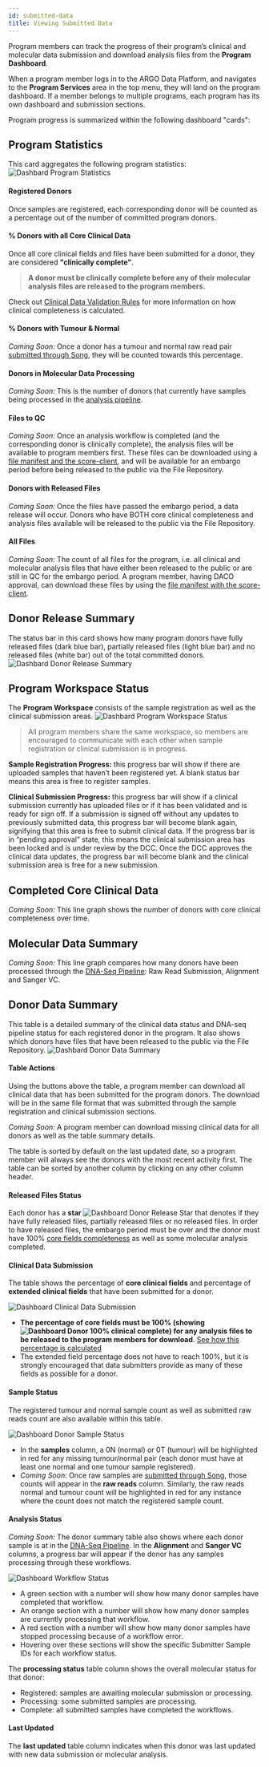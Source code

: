 ```yaml
---
id: submitted-data
title: Viewing Submitted Data
---
```

Program members can track the progress of their program’s clinical and molecular data submission and download analysis files from the **Program Dashboard**. 

When a program member logs in to the ARGO Data Platform, and navigates to the **Program Services** area in the top menu, they will land on the program dashboard.  If a member belongs to multiple programs, each program has its own dashboard and submission sections.

Program progress is summarized within the following dashboard "cards": 

## Program Statistics 

This card aggregates the following program statistics:
![Dashbard Program Statistics](/assets/submission/dashboard-stats.png)  

#### Registered Donors
Once samples are registered, each corresponding donor will be counted as a percentage out of the number of committed program donors.

#### % Donors with all Core Clinical Data
Once all core clinical fields and files have been submitted for a donor, they are considered **"clinically complete"**. 
> **A donor must be clinically complete before any of their molecular analysis files are released to the program members.**

Check out [Clinical Data Validation Rules](clinical-data-validation-rules#clinical-data-completeness) for more information on how clinical completeness is calculated.

#### % Donors with Tumour & Normal
*Coming Soon:* Once a donor has a tumour and normal raw read pair [submitted through Song](submitting-molecular-data), they will be counted towards this percentage.

#### Donors in Molecular Data Processing
*Coming Soon:* This is the number of donors that currently have samples being processed in the [analysis pipeline](dna-pipeline).

#### Files to QC
*Coming Soon:* Once an analysis workflow is completed (and the corresponding donor is clinically complete), the analysis files will be available to program members first. These files can be downloaded using a [file manifest and the score-client](data-download), and will be available for an embargo period before being released to the public via the File Repository. 

#### Donors with Released Files
*Coming Soon:* Once the files have passed the embargo period, a data release will occur. Donors who have BOTH core clinical completeness and analysis files available will be released to the public via the File Repository.

#### All Files
*Coming Soon:* The count of all files for the program, i.e. all clinical and molecular analysis files that have either been released to the public or are still in QC for the embargo period. A program member, having DACO approval, can download these files by using the [file manifest with the score-client](data-download).

## Donor Release Summary
The status bar in this card shows how many program donors have fully released files (dark blue bar), partially released files (light blue bar) and no released files (white bar) out of the total committed donors.   
![Dashbard Donor Release Summary](/assets/submission/dashboard-donor-release-card.png)  

## Program Workspace Status
The **Program Workspace** consists of the sample registration as well as the clinical submission areas.
![Dashbard Program Workspace Status](/assets/submission/dashboard-program-workspace-card.png)  

> All program members share the same workspace, so members are encouraged to communicate with each other when sample registration or clinical submission is in progress. 

**Sample Registration Progress:** this progress bar will show if there are uploaded samples that haven’t been registered yet. A blank status bar means this area is free to register samples.

**Clinical Submission Progress:** this progress bar will show if a clinical submission currently has uploaded files or if it has been validated and is ready for sign off. If a submission is signed off without any updates to previously submitted data, this progress bar will become blank again, signifying that this area is free to submit clinical data.  If the progress bar is in “pending approval” state, this means the clinical submission area has been locked and is under review by the DCC. Once the DCC approves the clinical data updates, the progress bar will become blank and the clinical submission area is free for a new submission. 

## Completed Core Clinical Data
*Coming Soon:* This line graph shows the number of donors with core clinical completeness over time. 

## Molecular Data Summary
*Coming Soon:* This line graph compares how many donors have been processed through the [DNA-Seq Pipeline](dna-pipeline): Raw Read Submission, Alignment and Sanger VC. 

## Donor Data Summary
This table is a detailed summary of the clinical data status and DNA-seq pipeline status for each registered donor in the program. It also shows which donors have files that have been released to the public via the File Repository.
![Dashbard Donor Data Summary](/assets/submission/dashboard-donor-table-card.png)  

#### Table Actions
Using the buttons above the table, a program member can download all clinical data that has been submitted for the program donors. The download will be in the same file format that was submitted through the sample registration and clinical submission sections. 

*Coming Soon:* A program member can download missing clinical data for all donors as well as the table summary details.

The table is sorted by default on the last updated date, so a program member will always see the donors with the most recent activity first. The table can be sorted by another column by clicking on any other column header.

#### Released Files Status
Each donor has a **star** ![Dashboard Donor Release Star](/assets/submission/dashboard-donor-star.png) that denotes if they have fully released files, partially released files or no released files. In order to have released files, the embargo period must be over and the donor must have 100% [core fields completeness](clinical-data-validation-rules#clinical-data-completeness) as well as some molecular analysis completed.

#### Clinical Data Submission
The table shows the percentage of **core clinical fields** and percentage of **extended clinical fields** that have been submitted for a donor. 

![Dashboard Clinical Data Submission](/assets/submission/dashboard-clinical-submission.png) 
* **The percentage of core fields must be 100% (showing ![Dashboard Donor 100% clinical complete](/assets/submission/dashboard-clinical-complete.png)) for any analysis files to be released to the program members for download**. [See how this percentage is calculated](clinical-data-validation-rules#clinical-data-completeness) 
* The extended field percentage does not have to reach 100%, but it is strongly encouraged that data submitters provide as many of these fields as possible for a donor.

#### Sample Status
The registered tumour and normal sample count as well as submitted raw reads count are also available within this table. 

![Dashboard Donor Sample Status](/assets/submission/dashboard-samples-raw-reads.png) 
* In the **samples** column, a 0N (normal) or 0T (tumour) will be highlighted in red for any missing tumour/normal pair (each donor must have at least one normal and one tumour sample registered).  
* *Coming Soon:* Once raw samples are [submitted through Song](submitting-molecular-data), those counts will appear in the **raw reads** column. Similarly, the raw reads normal and tumour count will be highlighted in red for any instance where the count does not match the registered sample count. 

#### Analysis Status
*Coming Soon:* The donor summary table also shows where each donor sample is at in the [DNA-Seq Pipeline](dna-pipeline). In the **Alignment** and **Sanger VC** columns, a progress bar will appear if the donor has any samples processing through these workflows. 

![Dashboard Workflow Status](/assets/submission/dashboard-workflow-statusbar.png) 
* A green section with a number will show how many donor samples have completed that workflow. 
* An orange section with a number will show how many donor samples are currently processing that workflow. 
* A red section with a number will show how many donor samples have stopped processing because of a workflow error. 
* Hovering over these sections will show the specific Submitter Sample IDs for each workflow status. 

The **processing status** table column shows the overall molecular status for that donor: 
* Registered: samples are awaiting molecular submission or processing.
* Processing: some submitted samples are processing.
* Complete: all submitted samples have completed the workflows. 

#### Last Updated
The **last updated** table column indicates when this donor was last updated with new data submission or molecular analysis.

